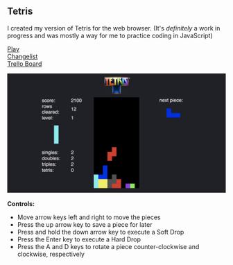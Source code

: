 ## Tetris

I created my version of Tetris for the web browser. (It's _definitely_ a work in progress and was mostly a way for me to practice coding in JavaScript)

[Play](https://htmlpreview.github.io/?https://github.com/anniebryan/tetris/blob/master/index.html) <br>
[Changelist](https://github.com/anniebryan/tetris/blob/master/CHANGELOG.md) <br>
[Trello Board](https://trello.com/b/YJVNgNXC/tetris-game)

![image](img/tetris-img.png)

<b>Controls:</b>

<ul>
  <li>Move arrow keys left and right to move the pieces</li>
  <li>Press the up arrow key to save a piece for later</li>
  <li>Press and hold the down arrow key to execute a Soft Drop</li>
  <li>Press the Enter key to execute a Hard Drop</li>
  <li>Press the A and D keys to rotate a piece counter-clockwise and clockwise, respectively</li>
</ul>
